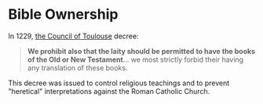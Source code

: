 # Bible Ownership


In 1229, [the Council of Toulouse](https://en.wikipedia.org/wiki/Council_of_Toulouse) decree: 

> **We prohibit also that the laity should be permitted to have the books of the Old or New Testament**... we most strictly forbid their having any translation of these books.

This decree was issued to control religious teachings and to prevent "heretical" interpretations against the Roman Catholic Church. 
